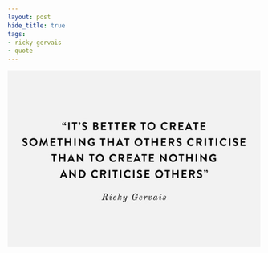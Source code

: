 ```yaml
---
layout: post
hide_title: true
tags:
- ricky-gervais
- quote
---
```

![](/tumblr_files/tumblr_ohl2seXXcp1uxadqoo1_640.jpg)  
